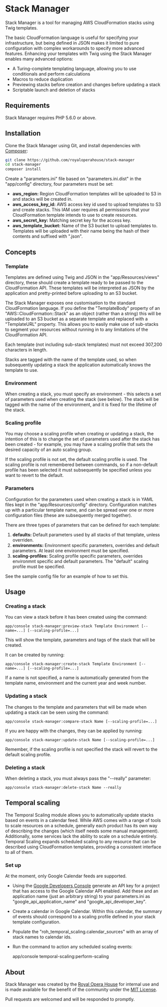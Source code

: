 # Stack Manager

Stack Manager is a tool for managing AWS CloudFormation stacks using Twig templates.

The basic CloudFormation language is useful for specifying your infrastructure, but being defined in JSON makes it limited to pure configuration with complex workarounds to specify more advanced features.  Enhancing your templates with Twig using the Stack Manager enables many advanced options:

- A Turing-complete templating language, allowing you to use conditionals and perform calculations
- Macros to reduce duplication
- Previewing stacks before creation and changes before updating a stack
- Scriptable launch and deletion of stacks

## Requirements

Stack Manager requires PHP 5.6.0 or above.

## Installation

Clone the Stack Manager using Git, and install dependencies with [Composer](https://getcomposer.org/):

```bash
git clone https://github.com/royaloperahouse/stack-manager
cd stack-manager
composer install
```

Create a "parameters.ini" file based on "parameters.ini.dist" in the "app/config" directory, four parameters must be set:

- **aws_region:** Region CloudFormation templates will be uploaded to S3 in and stacks will be created in.
- **aws_access_key_id:** AWS access key id used to upload templates to S3 and create stacks.  This IAM user requires all permissions that your CloudFormation template intends to use to create resources.
- **aws_secret_key:** Matching secret key for the access key.
- **aws_template_bucket:** Name of the S3 bucket to upload templates to.  Templates will be uploaded with their name being the hash of their contents and suffixed with ".json".

## Concepts

### Template

Templates are defined using Twig and JSON in the "app/Resources/views" directory, these should create a template ready to be passed to the CloudFormation API.  These templates will be interpreted as JSON by the application and pretty-printed before uploading to an S3 bucket.

The Stack Manager exposes one customisation to the standard CloudFormation language.  If you define the "TemplateBody" property of an "AWS::CloudFormation::Stack" as an object (rather than a string) this will be uploaded to an S3 bucket as a separate template and replaced with a "TemplateURL" property.  This allows you to easily make use of sub-stacks to segment your resources without running in to any limitations of the CloudFormation API.

Each template (not including sub-stack templates) must not exceed 307,200 characters in length.

Stacks are tagged with the name of the template used, so when subsequently updating a stack the application automatically knows the template to use.

### Environment

When creating a stack, you must specify an environment - this selects a set of parameters used when creating the stack (see below).  The stack will be tagged with the name of the environment, and it is fixed for the lifetime of the stack.

### Scaling profile

You may choose a scaling profile when creating or updating a stack, the intention of this is to change the set of parameters used after the stack has been created - for example, you may have a scaling profile that sets the desired capacity of an auto scaling group.

If the scaling profile is not set, the default scaling profile is used.  The scaling profile is not remembered between commands, so if a non-default profile has been selected it must subsequently be specified unless you want to revert to the default.

### Parameters

Configuration for the parameters used when creating a stack is in YAML files kept in the "app/Resources/config" directory.  Configuration matches up with a particular template name, and can be spread over one or more configuration files (these are subsequently merged together).

There are three types of parameters that can be defined for each template:

1. **defaults:** Default parameters used by all stacks of that template, unless overriden.
2. **environments:** Environment specific parameters, overrides and default parameters.  At least one environment must be specified.
3. **scaling-profiles:** Scaling profile specific parameters, overrides environmnt specific and default parameters.  The "default" scaling profile must be specified.

See the sample config file for an example of how to set this.

## Usage

### Creating a stack

You can view a stack before it has been created using the command:

    app/console stack-manager:preview-stack Template Environment [--name=...] [--scaling-profile=...]

This will show the template, parameters and tags of the stack that will be created.

It can be created by running:

    app/console stack-manager:create-stack Template Environment [--name=...] [--scaling-profile=...]

If a name is not specified, a name is automatically generated from the template name, environment and the current year and week number.

### Updating a stack

The changes to the template and parameters that will be made when updating a stack can be seen using the command:

    app/console stack-manager:compare-stack Name [--scaling-profile=...]

If you are happy with the changes, they can be applied by running:

    app/console stack-manager:update-stack Name [--scaling-profile=...]

Remember, if the scaling profile is not specified the stack will revert to the default scaling profile.

### Deleting a stack

When deleting a stack, you must always pass the "--really" parameter:

    app/console stack-manager:delete-stack Name --really

## Temporal scaling

The Temporal Scaling module allows you to automatically update stacks based on events in a calendar feed.  While AWS comes with a range of tools to scale resources on a schedule, generally each product has its own way of describing the changes (which itself needs some manual management).  Additionally, some services lack the ability to scale on a schedule entirely.  Temporal Scaling expands scheduled scaling to any resource that can be described using CloudFormation templates, providing a consistent interface to all of them.

### Set up

At the moment, only Google Calendar feeds are supported.

- Using the [Google Developers Console](https://console.developers.google.com/project) generate an API key for a project that has access to the Google Calendar API enabled.  Add these and an application name (just an arbitrary string) to your parameters.ini as "google_api_application_name" and "google_api_developer_key".

- Create a calendar in Google Calendar.  Within this calendar, the summary of events should correspond to a scaling profile defined in your stack template configuration.

- Populate the "roh_temporal_scaling.calendar_sources" with an array of stack names to calendar ids.

- Run the command to action any scheduled scaling events:

    app/console temporal-scaling:perform-scaling

## About

Stack Manager was created by the [Royal Opera House](http://www.roh.org.uk/) for internal use and is made available for the benefit of the community under the [MIT License](LICENSE).

Pull requests are welcomed and will be responded to promptly.
